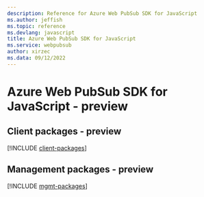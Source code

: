 ```yaml
---
description: Reference for Azure Web PubSub SDK for JavaScript
ms.author: jeffish
ms.topic: reference
ms.devlang: javascript
title: Azure Web PubSub SDK for JavaScript
ms.service: webpubsub
author: xirzec
ms.data: 09/12/2022
---
```

# Azure Web PubSub SDK for JavaScript - preview

## Client packages - preview
[!INCLUDE [client-packages](web-pubsub-client-index.md)]
## Management packages - preview
[!INCLUDE [mgmt-packages](web-pubsub-mgmt-index.md)]